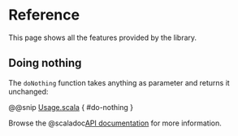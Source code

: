 # Reference

This page shows all the features provided by the library.

## Doing nothing

The `doNothing` function takes anything as parameter and returns it unchanged:

@@snip [Usage.scala]($root$/src/test/scala/me/obarros/Usage.scala) { #do-nothing }

Browse the @scaladoc[API documentation](me.obarros.Example$) for more information.

